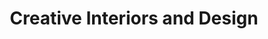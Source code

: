 ---
title: "Creative Interiors and Design"
url: /vancouver/creative-interiors-and-design/
shop: gift
---
